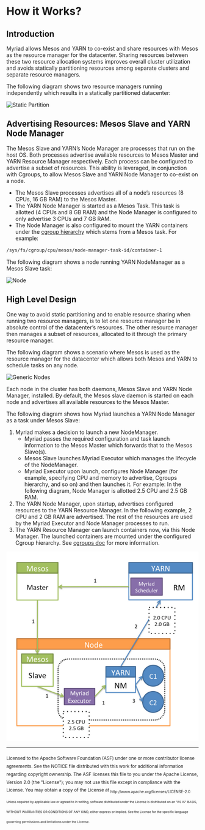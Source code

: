 # How it Works?

## Introduction

Myriad allows Mesos and YARN to co-exist and share resources with Mesos as the resource manager for the datacenter. Sharing resources between these two resource allocation systems improves overall cluster utilization and avoids statically partitioning resources among separate clusters and separate resource managers.

The following diagram shows two resource managers running independently which results in a statically partitioned datacenter:

![Static Partition](images/static-partition.png)

## Advertising Resources: Mesos Slave and YARN Node Manager

The Mesos Slave and YARN’s Node Manager are processes that run on the host OS. Both processes advertise available resources to Mesos Master and YARN Resource Manager respectively. Each process can be configured to advertise a subset of resources. This ability is leveraged, in conjunction with Cgroups, to allow Mesos Slave and YARN Node Manager to co-exist on a node.

* The Mesos Slave processes advertises all of a node’s resources (8 CPUs, 16 GB RAM) to the Mesos Master.
* The YARN Node Manager is started as a Mesos Task. This task is allotted (4 CPUs and 8 GB RAM) and the Node Manager is configured to only advertise 3 CPUs and 7 GB RAM.
* The Node Manager is also configured to mount the YARN containers under the  [cgroup hierarchy](cgroups.md)  which stems from a Mesos task. For example:

```bash
/sys/fs/cgroup/cpu/mesos/node-manager-task-id/container-1
```

The following diagram shows a node running YARN NodeManager as a Mesos Slave task:

![Node](images/node.png)


## High Level Design

One way to avoid static partitioning and to enable resource sharing when running two resource managers, is to let one resource manager be in absolute control of the datacenter’s resources. The other resource manager then manages a subset of resources, allocated to it through the primary resource manager.

The following diagram shows a scenario where Mesos is used as the resource manager for the datacenter which allows both  Mesos and YARN to schedule tasks on any node.

![Generic Nodes](images/generic-nodes.png)

Each node in the cluster has both daemons, Mesos Slave and YARN Node Manager, installed. By default, the Mesos slave daemon is started on each node and advertises all available resources to the Mesos Master.

The following diagram shows how Myriad launches a YARN Node Manager as a task under Mesos Slave:

1. Myriad makes a decision to launch a new NodeManager.
	* Myriad passes the required configuration and task launch information to the Mesos Master which forwards that to the Mesos Slave(s).
	* Mesos Slave launches Myriad Executor which manages the lifecycle of the NodeManager.
	* Myriad Executor upon launch, configures Node Manager (for example, specifying CPU and memory to advertise, Cgroups hierarchy, and so on) and then launches it. For example: In the following diagram, Node Manager is allotted 2.5 CPU and 2.5 GB RAM.
2. The YARN Node Manager, upon startup, advertises configured resources to the YARN Resource Manager. In the following example, 2 CPU and 2 GB RAM are advertised. The rest of the resources are used by the Myriad Executor and Node Manager processes to run.
3. The YARN Resource Manager can launch containers now, via this Node Manager. The launched containers are mounted under the configured Cgroup hierarchy. See [cgroups doc](cgroups.md) for more information.

![How it works](images/how-it-works2.png)

---
<sub>
Licensed to the Apache Software Foundation (ASF) under one
or more contributor license agreements.  See the NOTICE file
distributed with this work for additional information
regarding copyright ownership.  The ASF licenses this file
to you under the Apache License, Version 2.0 (the
"License"); you may not use this file except in compliance
with the License.  You may obtain a copy of the License at

<sub>
  http://www.apache.org/licenses/LICENSE-2.0

<sub>
Unless required by applicable law or agreed to in writing,
software distributed under the License is distributed on an
"AS IS" BASIS, WITHOUT WARRANTIES OR CONDITIONS OF ANY
KIND, either express or implied.  See the License for the
specific language governing permissions and limitations
under the License.
